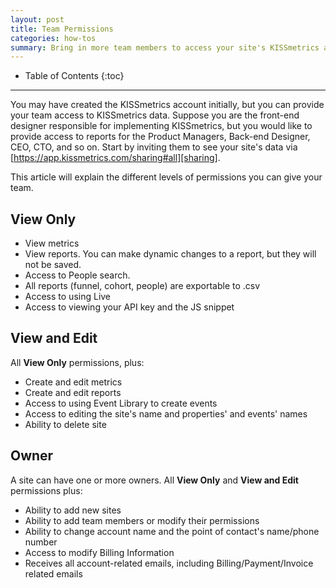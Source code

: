 ```yaml
---
layout: post
title: Team Permissions
categories: how-tos
summary: Bring in more team members to access your site's KISSmetrics account.
---
```

* Table of Contents
{:toc}
* * *

You may have created the KISSmetrics account initially, but you can provide your team access to KISSmetrics data. Suppose you are the front-end designer responsible for implementing KISSmetrics, but you would like to provide access to reports for the Product Managers, Back-end Designer, CEO, CTO, and so on. Start by inviting them to see your site's data via [https://app.kissmetrics.com/sharing#all][sharing].

This article will explain the different levels of permissions you can give your team.

## View Only

* View metrics
* View reports. You can make dynamic changes to a report, but they will not be saved.
* Access to People search.
* All reports (funnel, cohort, people) are exportable to .csv
* Access to using Live
* Access to viewing your API key and the JS snippet

## View and Edit

All **View Only** permissions, plus:

* Create and edit metrics
* Create and edit reports
* Access to using Event Library to create events
* Access to editing the site's name and properties' and events' names
* Ability to delete site

## Owner

A site can have one or more owners. All **View Only** and **View and Edit** permissions plus:

* Ability to add new sites
* Ability to add team members or modify their permissions
* Ability to change account name and the point of contact's name/phone number
* Access to modify Billing Information
* Receives all account-related emails, including Billing/Payment/Invoice related emails

[sharing]: https://app.kissmetrics.com/sharing#all